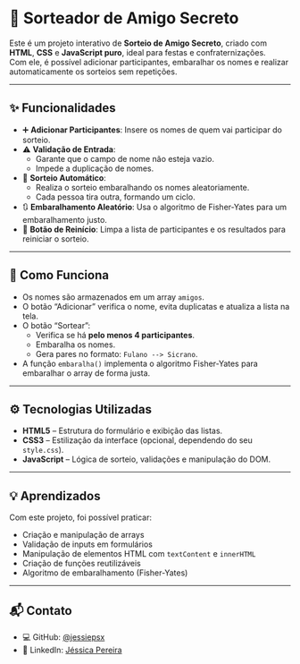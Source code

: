 # 🎁 Sorteador de Amigo Secreto

Este é um projeto interativo de **Sorteio de Amigo Secreto**, criado com **HTML**, **CSS** e **JavaScript puro**, ideal para festas e confraternizações.  
Com ele, é possível adicionar participantes, embaralhar os nomes e realizar automaticamente os sorteios sem repetições.

---

## ✨ Funcionalidades

- ➕ **Adicionar Participantes**: Insere os nomes de quem vai participar do sorteio.
- ⚠️ **Validação de Entrada**:
  - Garante que o campo de nome não esteja vazio.
  - Impede a duplicação de nomes.
- 🔄 **Sorteio Automático**:
  - Realiza o sorteio embaralhando os nomes aleatoriamente.
  - Cada pessoa tira outra, formando um ciclo.
- 🔃 **Embaralhamento Aleatório**: Usa o algoritmo de Fisher-Yates para um embaralhamento justo.
- 🧹 **Botão de Reinício**: Limpa a lista de participantes e os resultados para reiniciar o sorteio.

---

## 🧠 Como Funciona

- Os nomes são armazenados em um array `amigos`.
- O botão “Adicionar” verifica o nome, evita duplicatas e atualiza a lista na tela.
- O botão “Sortear”:
  - Verifica se há **pelo menos 4 participantes**.
  - Embaralha os nomes.
  - Gera pares no formato: `Fulano --> Sicrano`.
- A função `embaralha()` implementa o algoritmo Fisher-Yates para embaralhar o array de forma justa.

---

## ⚙️ Tecnologias Utilizadas

- **HTML5** – Estrutura do formulário e exibição das listas.
- **CSS3** – Estilização da interface (opcional, dependendo do seu `style.css`).
- **JavaScript** – Lógica de sorteio, validações e manipulação do DOM.

---

## 💡 Aprendizados

Com este projeto, foi possível praticar:

- Criação e manipulação de arrays
- Validação de inputs em formulários
- Manipulação de elementos HTML com `textContent` e `innerHTML`
- Criação de funções reutilizáveis
- Algoritmo de embaralhamento (Fisher-Yates)

---

## 📬 Contato

- 💻 GitHub: [@jessiepsx](https://github.com/jessiepsx)
- 🔗 LinkedIn: [Jéssica Pereira](https://www.linkedin.com/in/jéssica-pereira-bb1202265)
